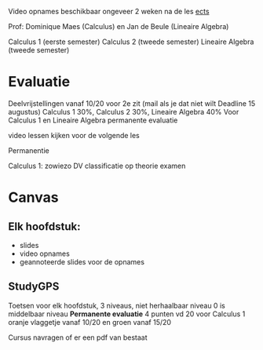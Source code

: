 Video opnames beschikbaar ongeveer 2 weken na de les
[ects](https://caliweb.vub.be/?page=course-offer&id=009205&anchor=1&target=pr&year=2425&language=nl&output=html)

Prof: Dominique Maes (Calculus) en Jan de Beule (Lineaire Algebra)

Calculus 1 (eerste semester)
Calculus 2 (tweede semester)
Lineaire Algebra (tweede semester)

# Evaluatie
Deelvrijstellingen vanaf 10/20 voor 2e zit (mail als je dat niet wilt Deadline 15 augustus)
Calculus 1 30%, Calculus 2 30%, Lineaire Algebra 40%
Voor Calculus 1 en Lineaire Algebra permanente evaluatie


video lessen kijken voor de volgende les

Permanentie

Calculus 1: zowiezo DV classificatie op theorie examen

# **Canvas**
## Elk hoofdstuk:
- slides
- video opnames
- geannoteerde slides voor de opnames
## StudyGPS
Toetsen voor elk hoofdstuk, 3 niveaus, niet herhaalbaar
niveau 0 is middelbaar niveau
**Permanente evaluatie** 4 punten vd 20 voor Calculus 1
oranje vlaggetje vanaf 10/20 en groen vanaf 15/20


Cursus navragen of er een pdf van bestaat
